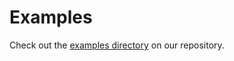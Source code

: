# Examples

Check out the [examples directory] on our repository.

[examples directory]: ../../../examples
